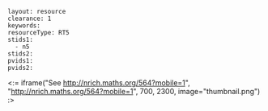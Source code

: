 ````
layout: resource
clearance: 1
keywords:
resourceType: RT5
stids1: 
  - n5
stids2:
pvids1:
pvids2:

````

<:= iframe("See http://nrich.maths.org/564?mobile=1", "http://nrich.maths.org/564?mobile=1", 700, 2300, image="thumbnail.png") :>


